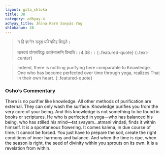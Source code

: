 ```yaml
---
layout: gita_shloka
title: 38
category: adhyay-4
adhyay_title: Jñāna Karm Sanyās Yog
shlokanum: 38
---
```


> न हि ज्ञानेन सदृशं पवित्रमिह विद्यते।<br><br>तत्स्वयं योगसंसिद्धः कालेनात्मनि विन्दति।।4.38।।
{:.featured-quote} 
{:.text-center}

> Indeed, there is nothing purifying here comparable to Knowledge. One who has become perfected over time through yoga, realizes That in their own heart.
{:.featured-quote}

### Osho’s Commentary
There is no purifier like knowledge. All other methods of purification are external. They can only wash the surface. Knowledge purifies you from the very core of your being.
And this knowledge is not something to be found in books or scriptures. He who is perfected in yoga—who has balanced his being, who has stilled his mind—tat svayam…atmani vindati, finds it within himself. It is a spontaneous flowering.
It comes kalena, in due course of time. It cannot be forced. You just have to prepare the soil, create the right conditions of inner harmony and balance. And when the time is ripe, when the season is right, the seed of divinity within you sprouts on its own. It is a revelation from within.
